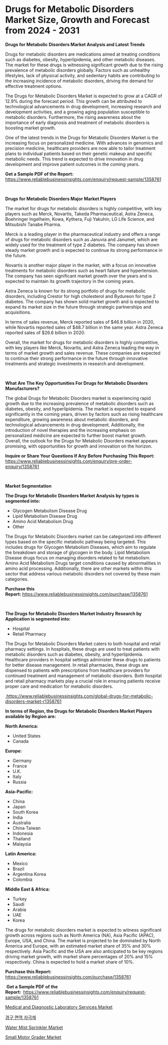 <p><h1>Drugs for Metabolic Disorders Market Size, Growth and Forecast from 2024 - 2031</h1></p><p><strong>Drugs for Metabolic Disorders Market Analysis and Latest Trends</strong></p>
<p><p>Drugs for metabolic disorders are medications aimed at treating conditions such as diabetes, obesity, hyperlipidemia, and other metabolic diseases. The market for these drugs is witnessing significant growth due to the rising prevalence of metabolic disorders globally. Factors such as unhealthy lifestyles, lack of physical activity, and sedentary habits are contributing to the increasing incidence of metabolic disorders, driving the demand for effective treatment options.</p><p>The Drugs for Metabolic Disorders Market is expected to grow at a CAGR of 12.9% during the forecast period. This growth can be attributed to technological advancements in drug development, increasing research and development activities, and a growing aging population susceptible to metabolic disorders. Furthermore, the rising awareness about the importance of early diagnosis and treatment of metabolic disorders is boosting market growth.</p><p>One of the latest trends in the Drugs for Metabolic Disorders Market is the increasing focus on personalized medicine. With advances in genomics and precision medicine, healthcare providers are now able to tailor treatment plans to individual patients based on their genetic makeup and specific metabolic needs. This trend is expected to drive innovation in drug development and improve patient outcomes in the coming years.</p></p>
<p><strong>Get a Sample PDF of the Report:&nbsp;</strong> <a href="https://www.reliablebusinessinsights.com/enquiry/request-sample/1358761">https://www.reliablebusinessinsights.com/enquiry/request-sample/1358761</a></p>
<p>&nbsp;</p>
<p><strong>Drugs for Metabolic Disorders Major Market Players</strong></p>
<p><p>The market for drugs for metabolic disorders is highly competitive, with key players such as Merck, Novartis, Takeda Pharmaceutical, Astra Zeneca, Boehringer Ingelheim, Kowa, Kythera, Fuji Yakuhin, LG Life Science, and Mitsubishi Tanabe Pharma. </p><p>Merck is a leading player in the pharmaceutical industry and offers a range of drugs for metabolic disorders such as Januvia and Janumet, which are widely used for the treatment of type 2 diabetes. The company has shown steady market growth and is expected to continue its strong performance in the future.</p><p>Novartis is another major player in the market, with a focus on innovative treatments for metabolic disorders such as heart failure and hypertension. The company has seen significant market growth over the years and is expected to maintain its growth trajectory in the coming years.</p><p>Astra Zeneca is known for its strong portfolio of drugs for metabolic disorders, including Crestor for high cholesterol and Bydureon for type 2 diabetes. The company has shown solid market growth and is expected to expand its market size in the future through strategic partnerships and acquisitions.</p><p>In terms of sales revenue, Merck reported sales of $46.8 billion in 2020, while Novartis reported sales of $48.7 billion in the same year. Astra Zeneca reported sales of $26.6 billion in 2020.</p><p>Overall, the market for drugs for metabolic disorders is highly competitive, with key players like Merck, Novartis, and Astra Zeneca leading the way in terms of market growth and sales revenue. These companies are expected to continue their strong performance in the future through innovative treatments and strategic investments in research and development.</p></p>
<p>&nbsp;</p>
<p><strong>What Are The Key Opportunities For Drugs for Metabolic Disorders Manufacturers?</strong></p>
<p><p>The global Drugs for Metabolic Disorders market is experiencing rapid growth due to the increasing prevalence of metabolic disorders such as diabetes, obesity, and hyperlipidemia. The market is expected to expand significantly in the coming years, driven by factors such as rising healthcare expenditure, growing awareness about metabolic disorders, and technological advancements in drug development. Additionally, the introduction of novel therapies and the increasing emphasis on personalized medicine are expected to further boost market growth. Overall, the outlook for the Drugs for Metabolic Disorders market appears promising, with opportunities for growth and innovation on the horizon.</p></p>
<p><strong>Inquire or Share Your Questions If Any Before Purchasing This Report:</strong> <a href="https://www.reliablebusinessinsights.com/enquiry/pre-order-enquiry/1358761">https://www.reliablebusinessinsights.com/enquiry/pre-order-enquiry/1358761</a></p>
<p>&nbsp;</p>
<p><strong>Market Segmentation</strong></p>
<p><strong>The Drugs for Metabolic Disorders Market Analysis by types is segmented into:</strong></p>
<p><ul><li>Glycogen Metabolism Disease Drug</li><li>Lipid Metabolism Disease Drug</li><li>Amino Acid Metabolism Drug</li><li>Other</li></ul></p>
<p><p>The Drugs for Metabolic Disorders market can be categorized into different types based on the specific metabolic pathway being targeted. This includes drugs for Glycogen Metabolism Diseases, which aim to regulate the breakdown and storage of glycogen in the body. Lipid Metabolism Disease drugs focus on managing disorders related to fat metabolism. Amino Acid Metabolism Drugs target conditions caused by abnormalities in amino acid processing. Additionally, there are other markets within this sector that address various metabolic disorders not covered by these main categories.</p></p>
<p><strong>Purchase this Report:&nbsp;</strong><a href="https://www.reliablebusinessinsights.com/purchase/1358761">https://www.reliablebusinessinsights.com/purchase/1358761</a></p>
<p>&nbsp;</p>
<p><strong>The Drugs for Metabolic Disorders Market Industry Research by Application is segmented into:</strong></p>
<p><ul><li>Hospital</li><li>Retail Pharmacy</li></ul></p>
<p><p>The Drugs for Metabolic Disorders Market caters to both hospital and retail pharmacy settings. In hospitals, these drugs are used to treat patients with metabolic disorders such as diabetes, obesity, and hyperlipidemia. Healthcare providers in hospital settings administer these drugs to patients for better disease management. In retail pharmacies, these drugs are dispensed to patients with prescriptions from healthcare providers for continued treatment and management of metabolic disorders. Both hospital and retail pharmacy markets play a crucial role in ensuring patients receive proper care and medication for metabolic disorders.</p></p>
<p><a href="https://www.reliablebusinessinsights.com/global-drugs-for-metabolic-disorders-market-r1358761">&nbsp;https://www.reliablebusinessinsights.com/global-drugs-for-metabolic-disorders-market-r1358761</a></p>
<p><strong>In terms of Region, the Drugs for Metabolic Disorders Market Players available by Region are:</strong></p>
<p>
    <p> <strong> North America: </strong>
        <ul>
            <li>United States</li>
            <li>Canada</li>
        </ul>
        </p> 
    <p> <strong> Europe: </strong>
        <ul>
            <li>Germany</li>
            <li>France</li>
            <li>U.K.</li>
            <li>Italy</li>
            <li>Russia</li>
        </ul>
        </p> 
    <p> <strong> Asia-Pacific: </strong>
        <ul>
            <li>China</li>
            <li>Japan</li>
            <li>South Korea</li>
            <li>India</li>
            <li>Australia</li>
            <li>China Taiwan</li>
            <li>Indonesia</li>
            <li>Thailand</li>
            <li>Malaysia</li>
        </ul>
        </p> 
    <p> <strong> Latin America: </strong>
        <ul>
            <li>Mexico</li>
            <li>Brazil</li>
            <li>Argentina Korea</li>
            <li>Colombia</li>
        </ul>
        </p> 
    <p> <strong> Middle East & Africa: </strong>
        <ul>
            <li>Turkey</li>
            <li>Saudi</li>
            <li>Arabia</li>
            <li>UAE</li>
            <li>Korea</li>
        </ul>
    </p>
    </p>
<p><p>The drugs for metabolic disorders market is expected to witness significant growth across regions such as North America (NA), Asia Pacific (APAC), Europe, USA, and China. The market is projected to be dominated by North America and Europe, with an estimated market share of 35% and 30% respectively. Asia Pacific and the USA are also anticipated to be key regions driving market growth, with market share percentages of 20% and 15% respectively. China is expected to hold a market share of 10%.</p></p>
<p><strong>Purchase this Report: </strong><a href="https://www.reliablebusinessinsights.com/purchase/1358761">https://www.reliablebusinessinsights.com/purchase/1358761</a></p>
<p>&nbsp;<strong>Get a Sample PDF of the Report:&nbsp;&nbsp;</strong><a href="https://www.reliablebusinessinsights.com/enquiry/request-sample/1358761">https://www.reliablebusinessinsights.com/enquiry/request-sample/1358761</a></p>
<p><strong></strong></p>
<p><p><a href="https://github.com/Alonsoolds3wq1d81czn8rbol/Market-Research-Report-List-2/blob/main/medical-and-diagnostic-laboratory-services-market.md">Medical and Diagnostic Laboratory Services Market</a></p><p><a href="https://github.com/Skyleitney456456/Market-Research-Report-List-1/blob/main/643162881640.md">경구 면역 자극제</a></p><p><a href="https://www.linkedin.com/pulse/water-mist-sprinkler-market-research-report-its-history-forecast-8onwe?trackingId=LkS3w37AuvosgGIZ9khIUQ%3D%3D">Water Mist Sprinkler Market</a></p><p><a href="https://www.linkedin.com/pulse/small-motor-grader-market-outlook-industry-overview-forecast-tvr4e?trackingId=hVEYnkmY%2B1fL%2FB5JjUObRQ%3D%3D">Small Motor Grader Market</a></p></p>